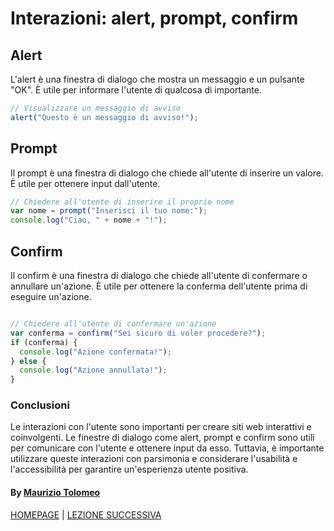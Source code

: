 # Interazioni: alert, prompt, confirm

## Alert

L'alert è una finestra di dialogo che mostra un messaggio e un pulsante "OK". È utile per informare l'utente di qualcosa di importante.

```javascript
// Visualizzare un messaggio di avviso
alert("Questo è un messaggio di avviso!");
```

## Prompt

Il prompt è una finestra di dialogo che chiede all'utente di inserire un valore. È utile per ottenere input dall'utente.

```javascript
// Chiedere all'utente di inserire il proprio nome
var nome = prompt("Inserisci il tuo nome:");
console.log("Ciao, " + nome + "!");
```

## Confirm

Il confirm è una finestra di dialogo che chiede all'utente di confermare o annullare un'azione. È utile per ottenere la conferma dell'utente prima di eseguire un'azione.

```javascript

// Chiedere all'utente di confermare un'azione
var conferma = confirm("Sei sicuro di voler procedere?");
if (conferma) {
  console.log("Azione confermata!");
} else {
  console.log("Azione annullata!");
}
```

### Conclusioni

Le interazioni con l'utente sono importanti per creare siti web interattivi e coinvolgenti. Le finestre di dialogo come alert, prompt e confirm sono utili per comunicare con l'utente e ottenere input da esso. Tuttavia, è importante utilizzare queste interazioni con parsimonia e considerare l'usabilità e l'accessibilità per garantire un'esperienza utente positiva.

#### By [Maurizio Tolomeo](https://github.com/moris88)

[HOMEPAGE](/README.md) | [LEZIONE SUCCESSIVA](/lezioni/lezione7.md)
